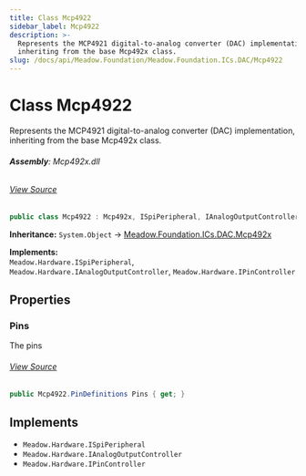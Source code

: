 ```yaml
---
title: Class Mcp4922
sidebar_label: Mcp4922
description: >-
  Represents the MCP4921 digital-to-analog converter (DAC) implementation,
  inheriting from the base Mcp492x class.
slug: /docs/api/Meadow.Foundation/Meadow.Foundation.ICs.DAC/Mcp4922
---
```

# Class Mcp4922
Represents the MCP4921 digital-to-analog converter (DAC) implementation,
inheriting from the base Mcp492x class.

###### **Assembly**: Mcp492x.dll
###### [View Source](https://github.com/WildernessLabs/Meadow.Foundation.git/blob/develop/Source/Meadow.Foundation.Peripherals/ICs.DAC.Mcp492x/Driver/Drivers/Mcp4922.cs#L11)
```csharp title="Declaration"
public class Mcp4922 : Mcp492x, ISpiPeripheral, IAnalogOutputController, IPinController
```
**Inheritance:** `System.Object` -> [Meadow.Foundation.ICs.DAC.Mcp492x](../Meadow.Foundation.ICs.DAC/Mcp492x)

**Implements:**  
`Meadow.Hardware.ISpiPeripheral`, `Meadow.Hardware.IAnalogOutputController`, `Meadow.Hardware.IPinController`

## Properties
### Pins
The pins
###### [View Source](https://github.com/WildernessLabs/Meadow.Foundation.git/blob/develop/Source/Meadow.Foundation.Peripherals/ICs.DAC.Mcp492x/Driver/Drivers/Mcp4922.cs#L16)
```csharp title="Declaration"
public Mcp4922.PinDefinitions Pins { get; }
```

## Implements

* `Meadow.Hardware.ISpiPeripheral`
* `Meadow.Hardware.IAnalogOutputController`
* `Meadow.Hardware.IPinController`
